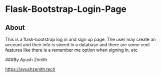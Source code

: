 # Flask-Bootstrap-Login-Page

## About
This is a flask-bootstrap log in and sign up page. The user may create an account and their info is stored in a database and there are some cool features like there is a remember me option when signing in, etc

###By
Ayush Zenith

https://ayushzenith.tech